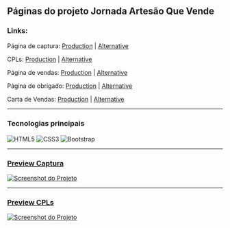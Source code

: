 ## Páginas do projeto Jornada Artesão Que Vende

### Links: 
Página de captura: <a href="https://naluprojetoscriativos.com.br/artesa-que-vende/cpt/" target="_Blank">Production</a> | <a href="https://guyddogl.github.io/nalu-artesa-que-vende/cpt/" target="_Blank">Alternative</a>

CPLs: <a href="https://naluprojetoscriativos.com.br/artesa-que-vende/cpl/" target="_Blank">Production</a> | <a href="https://guyddogl.github.io/nalu-artesa-que-vende/cpl/" target="_Blank">Alternative</a>

Página de vendas: <a href="https://naluprojetoscriativos.com.br/artesa-que-vende/pv/" target="_Blank">Production</a> | <a href="https://guyddogl.github.io/nalu-artesa-que-vende/pv/" target="_Blank">Alternative</a>

Página de obrigado: <a href="https://naluprojetoscriativos.com.br/artesa-que-vende/obg/" target="_Blank">Production</a> | <a href="https://guyddogl.github.io/nalu-artesa-que-vende/obg/" target="_Blank">Alternative</a>

Carta de Vendas: <a href="https://naluprojetoscriativos.com.br/artesa-que-vende/carta/" target="_Blank">Production</a> | <a href="https://guyddogl.github.io/nalu-artesa-que-vende/carta/" target="_Blank">Alternative</a>
<hr/>

### Tecnologias principais
<div style="display: inline_block">
  <img align="center" alt="HTML5" src="https://img.shields.io/badge/HTML5-E34F26?style=for-the-badge&logo=html5&logoColor=white" />
  <img align="center" alt="CSS3" src="https://img.shields.io/badge/CSS3-1572B6?style=for-the-badge&logo=css3&logoColor=white" />
  <img align="center" alt="Bootstrap" src="https://img.shields.io/badge/Bootstrap-563D7C?style=for-the-badge&logo=bootstrap&logoColor=white" />
</div>
<hr/>

### <a href="https://guyddogl.github.io/nalu-artesa-que-vende/cpt/" target="_Blank">Preview Captura</a>
<a href="https://guyddogl.github.io/nalu-artesa-que-vende/cpt/" target="_Blank"><img src="https://guyddogl.github.io/nalu-artesa-que-vende/cpt/assets/img/screencapture-nalu-artesa-que-vende-cpt.webp" alt="Screenshot do Projeto" /></a>

<hr/>

### <a href="https://guyddogl.github.io/nalu-artesa-que-vende/cpl/" target="_Blank">Preview CPLs</a>
<a href="https://guyddogl.github.io/nalu-artesa-que-vende-cpl/" target="_Blank"><img src="https://guyddogl.github.io/nalu-artesa-que-vende/cpl/assets/img/screenshoot-nalu-artesa-que-vende-cpl.webp" alt="Screenshot do Projeto" /></a>

